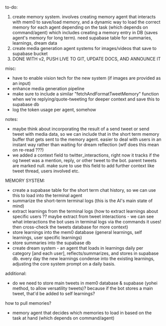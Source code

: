 to-do:
1. create memory system. involves creating memory agent that interacts with mem0 to save/load memory, and a dynamic way to load the correct memory for each agent depending on the task (which depends on command/agent) which includes creating a memory entry in DB (saves agent's memory for long term). need supabase table for summaries, learnings, dream data
2. create media generation agent systems for images/videos that save to supabase bucket
3. DONE WITH v2, PUSH LIVE TO GIT, UPDATE DOCS, AND ANNOUNCE IT

misc:
- have to enable vision tech for the new system (if images are provided as an input)
- enhance media generation pipeline
- make sure to include a similar "fetchAndFormatTweetMemory" function when we're replying/quote-tweeting for deeper context and save this to supabase db
- log the token usage per agent, somehow

notes:
- maybe think about incorporating the result of a send tweet or send tweet with media data, so we can include that in the short term memory buffer that gets sent to the memory agent. easier to deal with users in an instant way rather than waiting for dream reflection (wtf does this mean on re-read ???)
- we added a context field to twitter_interactions, right now it tracks if the og tweet was a mention, reply, or other tweet to the bot. parent tweets are marked null. make sure to use this field to add further context like tweet thread, users involved etc.

MEMORY SYSTEM:
- create a supabase table for the short term chat history, so we can use this to load into the terminal agent
- summarize the short-term terminal logs (this is the AI's main state of mind)
- extract learnings from the terminal logs (how to extract learnings about specific users ?? maybe extract from tweet interactions - we can see what interactions the bot uses in terminal logs via the commands it uses! then cross-check the tweets database for more context)
- store learnings into the mem0 database (general learnings, self learnings, user specific learnings)
- store summaries into the supabase db
- create dream system - an agent that loads in learnings daily per category [and each user], reflects/summarizes, and stores in supabase db. every day the new learnings condense into the existing learnings, adjusting the core system prompt on a daily basis.

additional:
- do we need to store main tweets in mem0 database & supabase (yohei method, to allow versatility tweets)? because if the bot stores a main tweet, that'd be added to self learnings?

how to pull memories?
- memory agent that decides which memories to load in based on the task at hand (which depends on command/agent)